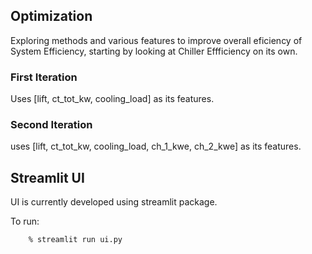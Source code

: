 ## Optimization
Exploring methods and various features to improve overall eficiency of System Efficiency, starting by looking at Chiller Effficiency on its own.

### First Iteration
Uses [lift, ct_tot_kw, cooling_load] as its features.

### Second Iteration
uses [lift, ct_tot_kw, cooling_load, ch_1_kwe, ch_2_kwe] as its features.


## Streamlit UI
UI is currently developed using streamlit package.

To run:
```
    % streamlit run ui.py
```